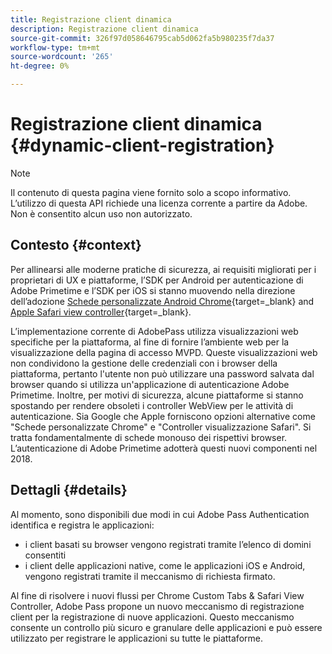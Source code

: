 ```yaml
---
title: Registrazione client dinamica
description: Registrazione client dinamica
source-git-commit: 326f97d058646795cab5d062fa5b980235f7da37
workflow-type: tm+mt
source-wordcount: '265'
ht-degree: 0%

---
```



# Registrazione client dinamica {#dynamic-client-registration}

>[!NOTE]
>
>Il contenuto di questa pagina viene fornito solo a scopo informativo. L’utilizzo di questa API richiede una licenza corrente a partire da Adobe. Non è consentito alcun uso non autorizzato.

## Contesto {#context}

Per allinearsi alle moderne pratiche di sicurezza, ai requisiti migliorati per i proprietari di UX e piattaforme, l’SDK per Android per autenticazione di Adobe Primetime e l’SDK per iOS si stanno muovendo nella direzione dell’adozione [Schede personalizzate Android Chrome](https://developer.chrome.com/multidevice/android/customtabs){target=_blank} and [Apple Safari view controller](https://developer.apple.com/documentation/safariservices/sfsafariviewcontroller){target=_blank}.

L’implementazione corrente di AdobePass utilizza visualizzazioni web specifiche per la piattaforma, al fine di fornire l’ambiente web per la visualizzazione della pagina di accesso MVPD. Queste visualizzazioni web non condividono la gestione delle credenziali con i browser della piattaforma, pertanto l&#39;utente non può utilizzare una password salvata dal browser quando si utilizza un&#39;applicazione di autenticazione Adobe Primetime. Inoltre, per motivi di sicurezza, alcune piattaforme si stanno spostando per rendere obsoleti i controller WebView per le attività di autenticazione. Sia Google che Apple forniscono opzioni alternative come &quot;Schede personalizzate Chrome&quot; e &quot;Controller visualizzazione Safari&quot;. Si tratta fondamentalmente di schede monouso dei rispettivi browser. L’autenticazione di Adobe Primetime adotterà questi nuovi componenti nel 2018.

## Dettagli {#details}

Al momento, sono disponibili due modi in cui Adobe Pass Authentication identifica e registra le applicazioni:

* i client basati su browser vengono registrati tramite l’elenco di domini consentiti
* i client delle applicazioni native, come le applicazioni iOS e Android, vengono registrati tramite il meccanismo di richiesta firmato.

Al fine di risolvere i nuovi flussi per Chrome Custom Tabs &amp; Safari View Controller, Adobe Pass propone un nuovo meccanismo di registrazione client per la registrazione di nuove applicazioni. Questo meccanismo consente un controllo più sicuro e granulare delle applicazioni e può essere utilizzato per registrare le applicazioni su tutte le piattaforme.

<!--
## Related Information

- [Dynamic Client Registration API](/help/authentication/dynamic-client-registration-api.md)
- [Dynamic Client Registration Management](/help/authentication/dynamic-client-registration-management.md)
-->